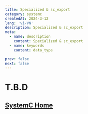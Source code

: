 ```yaml
---
title: Specialized & sc_export
category: systemc
createdAt: 2024-3-12
lang: 'vi-VN'
description: Specialized & sc_export
meta:
  - name: description
    content: Specialized & sc_export
  - name: keywords
    content: data_type

prev: false
next: false
---
```



# T.B.D


## [SystemC Home](/danh-muc/systemc.md)